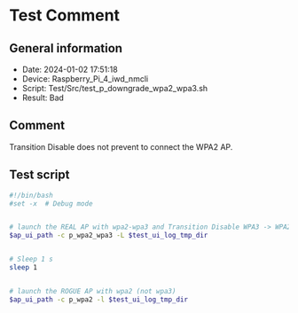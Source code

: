 # Test Comment

## General information

- Date:       2024-01-02 17:51:18
- Device:     Raspberry_Pi_4_iwd_nmcli
- Script:     Test/Src/test_p_downgrade_wpa2_wpa3.sh
- Result:     Bad

## Comment

Transition Disable does not prevent to connect the WPA2 AP.

## Test script

```bash
#!/bin/bash
#set -x  # Debug mode


# launch the REAL AP with wpa2-wpa3 and Transition Disable WPA3 -> WPA2
$ap_ui_path -c p_wpa2_wpa3 -L $test_ui_log_tmp_dir


# Sleep 1 s
sleep 1


# launch the ROGUE AP with wpa2 (not wpa3)
$ap_ui_path -c p_wpa2 -l $test_ui_log_tmp_dir

```
